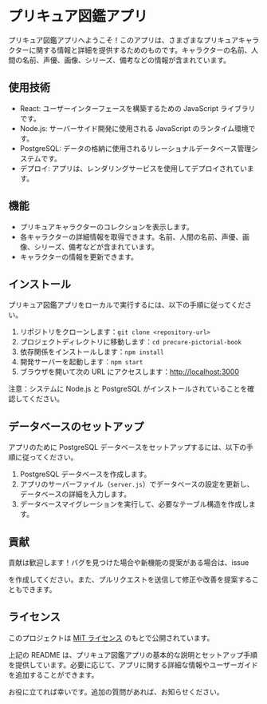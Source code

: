 # プリキュア図鑑アプリ

プリキュア図鑑アプリへようこそ！このアプリは、さまざまなプリキュアキャラクターに関する情報と詳細を提供するためのものです。キャラクターの名前、人間の名前、声優、画像、シリーズ、備考などの情報が含まれています。

## 使用技術

- React: ユーザーインターフェースを構築するための JavaScript ライブラリです。
- Node.js: サーバーサイド開発に使用される JavaScript のランタイム環境です。
- PostgreSQL: データの格納に使用されるリレーショナルデータベース管理システムです。
- デプロイ: アプリは、レンダリングサービスを使用してデプロイされています。

## 機能

- プリキュアキャラクターのコレクションを表示します。
- 各キャラクターの詳細情報を取得できます。名前、人間の名前、声優、画像、シリーズ、備考などが含まれています。
- キャラクターの情報を更新できます。

## インストール

プリキュア図鑑アプリをローカルで実行するには、以下の手順に従ってください。

1. リポジトリをクローンします：`git clone <repository-url>`
2. プロジェクトディレクトリに移動します：`cd precure-pictorial-book`
3. 依存関係をインストールします：`npm install`
4. 開発サーバーを起動します：`npm start`
5. ブラウザを開いて次の URL にアクセスします：[http://localhost:3000](http://localhost:3000)

注意：システムに Node.js と PostgreSQL がインストールされていることを確認してください。

## データベースのセットアップ

アプリのために PostgreSQL データベースをセットアップするには、以下の手順に従ってください。

1. PostgreSQL データベースを作成します。
2. アプリのサーバーファイル（`server.js`）でデータベースの設定を更新し、データベースの詳細を入力します。
3. データベースマイグレーションを実行して、必要なテーブル構造を作成します。

## 貢献

貢献は歓迎します！バグを見つけた場合や新機能の提案がある場合は、issue

を作成してください。また、プルリクエストを送信して修正や改善を提案することもできます。

## ライセンス

このプロジェクトは [MIT ライセンス](https://opensource.org/licenses/MIT) のもとで公開されています。

上記の README は、プリキュア図鑑アプリの基本的な説明とセットアップ手順を提供しています。必要に応じて、アプリに関する詳細な情報やユーザーガイドを追加することができます。

お役に立てれば幸いです。追加の質問があれば、お知らせください。
